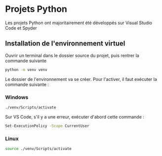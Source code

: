 # Projets Python
Les projets Python ont majoritairement été développés sur Visual Studio Code et Spyder
## Installation de l'environnement virtuel
Ouvrir un terminal dans le dossier source du projet, puis rentrer la commande suivante
```bash
python -m venv venv
```
Le dossier de l'environnement va se créer. Pour l'activer, il faut exécuter la commande suivante :
### Windows
```bash
./venv/Scripts/activate
```
Sur VS Code, s'il y a une erreur, exécuter d'abord cette commande :
```bash
Set-ExecutionPolicy -Scope CurrentUser 
```
### Linux
```bash
source ./venv/Scripts/activate
```